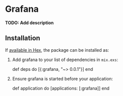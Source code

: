 # Grafana

**TODO: Add description**

## Installation

If [available in Hex](https://hex.pm/docs/publish), the package can be installed as:

  1. Add grafana to your list of dependencies in `mix.exs`:

        def deps do
          [{:grafana, "~> 0.0.1"}]
        end

  2. Ensure grafana is started before your application:

        def application do
          [applications: [:grafana]]
        end

